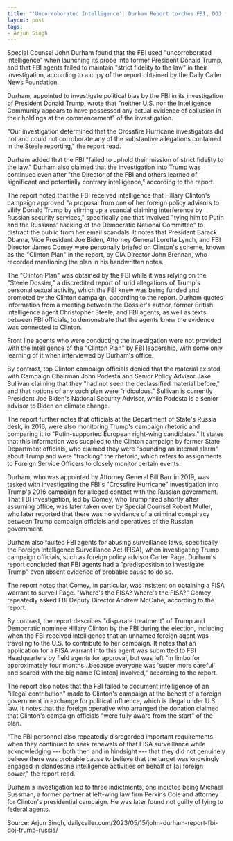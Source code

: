 ```yaml
---
title: "'Uncorroborated Intelligence': Durham Report torches FBI, DOJ for handling of Trump-Russia probe"
layout: post
tags:
- Arjun Singh
---
```


Special Counsel John Durham found that the FBI used "uncorroborated intelligence" when launching its probe into former President Donald Trump, and that FBI agents failed to maintain "strict fidelity to the law" in their investigation, according to a copy of the report obtained by the Daily Caller News Foundation.

Durham, appointed to investigate political bias by the FBI in its investigation of President Donald Trump, wrote that "neither U.S. nor the Intelligence Community appears to have possessed any actual evidence of collusion in their holdings at the commencement" of the investigation.

"Our investigation determined that the Crossfire Hurricane investigators did not and could not corroborate any of the substantive allegations contained in the Steele reporting," the report read.

Durham added that the FBI "failed to uphold their mission of strict fidelity to the law." Durham also claimed that the investigation into Trump was continued even after "the Director of the FBI and others learned of significant and potentially contrary intelligence," according to the report.

The report noted that the FBI received intelligence that Hillary Clinton's campaign approved "a proposal from one of her foreign policy advisors to vilify Donald Trump by stirring up a scandal claiming interference by Russian security services," specifically one that involved "tying him to Putin and the Russians' hacking of the Democratic National Committee" to distract the public from her email scandals. It notes that President Barack Obama, Vice President Joe Biden, Attorney General Loretta Lynch, and FBI Director James Comey were personally briefed on Clinton's scheme, known as the "Clinton Plan" in the report, by CIA Director John Brennan, who recorded mentioning the plan in his handwritten notes.

The "Clinton Plan" was obtained by the FBI while it was relying on the "Steele Dossier," a discredited report of lurid allegations of Trump's personal sexual activity, which the FBI knew was being funded and promoted by the Clinton campaign, according to the report. Durham quotes information from a meeting between the Dossier's author, former British intelligence agent Christopher Steele, and FBI agents, as well as texts between FBI officials, to demonstrate that the agents knew the evidence was connected to Clinton.

Front line agents who were conducting the investigation were not provided with the intelligence of the "Clinton Plan" by FBI leadership, with some only learning of it when interviewed by Durham's office.

By contrast, top Clinton campaign officials denied that the material existed, with Campaign Chairman John Podesta and Senior Policy Advisor Jake Sullivan claiming that they "had not seen the declassified material before," and that notions of any such plan were "ridiculous." Sullivan is currently President Joe Biden's National Security Advisor, while Podesta is a senior advisor to Biden on climate change.

The report further notes that officials at the Department of State's Russia desk, in 2016, were also monitoring Trump's campaign rhetoric and comparing it to "Putin-supported European right-wing candidates." It states that this information was supplied to the Clinton campaign by former State Department officials, who claimed they were "sounding an internal alarm" about Trump and were "tracking" the rhetoric, which refers to assignments to Foreign Service Officers to closely monitor certain events.

Durham, who was appointed by Attorney General Bill Barr in 2019, was tasked with investigating the FBI's "Crossfire Hurricane" investigation into Trump's 2016 campaign for alleged contact with the Russian government. That FBI investigation, led by Comey, who Trump fired shortly after assuming office, was later taken over by Special Counsel Robert Muller, who later reported that there was no evidence of a criminal conspiracy between Trump campaign officials and operatives of the Russian government.

Durham also faulted FBI agents for abusing surveillance laws, specifically the Foreign Intelligence Surveillance Act (FISA), when investigating Trump campaign officials, such as foreign policy advisor Carter Page. Durham's report concluded that FBI agents had a "predisposition to investigate Trump" even absent evidence of probable cause to do so.

The report notes that Comey, in particular, was insistent on obtaining a FISA warrant to surveil Page. "Where's the FISA? Where's the FISA?" Comey repeatedly asked FBI Deputy Director Andrew McCabe, according to the report.

By contrast, the report describes "disparate treatment" of Trump and Democratic nominee Hillary Clinton by the FBI during the election, including when the FBI received intelligence that an unnamed foreign agent was traveling to the U.S. to contribute to her campaign. It notes that an application for a FISA warrant into this agent was submitted to FBI Headquarters by field agents for approval, but was left "in limbo for approximately four months...because everyone was 'super more careful' and scared with the big name [Clinton] involved," according to the report.

The report also notes that the FBI failed to document intelligence of an "illegal contribution" made to Clinton's campaign at the behest of a foreign government in exchange for political influence, which is illegal under U.S. law. It notes that the foreign operative who arranged the donation claimed that Clinton's campaign officials "were fully aware from the start" of the plan.

"The FBI personnel also repeatedly disregarded important requirements when they continued to seek renewals of that FISA surveillance while acknowledging --- both then and in hindsight --- that they did not genuinely believe there was probable cause to believe that the target was knowingly engaged in clandestine intelligence activities on behalf of [a] foreign power," the report read.

Durham's investigation led to three indictments, one indictee being Michael Sussman, a former partner at left-wing law firm Perkins Coie and attorney for Clinton's presidential campaign. He was later found not guilty of lying to federal agents.

Source: Arjun Singh, dailycaller.com/2023/05/15/john-durham-report-fbi-doj-trump-russia/
